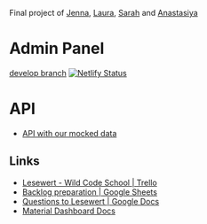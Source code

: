 Final project of [Jenna](https://github.com/jenna1k), [Laura](https://github.com/laura-mso), [Sarah](https://github.com/Wils0nC00k) and [Anastasiya](https://github.com/aliashkevich)

# Admin Panel 

[develop branch](https://admin-panel-app.netlify.com/)
[![Netlify Status](https://api.netlify.com/api/v1/badges/9aa3d3e0-9208-420e-9ad7-c4fef8089f65/deploy-status)](https://app.netlify.com/sites/admin-panel-app/deploys)

# API
* [API with our mocked data](https://github.com/aliashkevich/lswrt_api)


## Links
* [Lesewert - Wild Code School | Trello](https://trello.com/b/8gid21gh/lesewert-wild-code-school)
* [Backlog preparation | Google Sheets](https://docs.google.com/spreadsheets/d/1SfvvOi-dGhnFxPb0PJaOYIyKuRmAyskRB7eh3jA2P1U/edit#gid=0)
* [Questions to Lesewert | Google Docs](https://docs.google.com/document/d/1yEjmz1qvr5dWNbpCXAkOuihZMt8kMv6oO-EzNwt5Xgs/edit)
* [Material Dashboard Docs](https://demos.creative-tim.com/material-dashboard/docs/2.1/getting-started/introduction.html?_ga=2.137011127.66372125.1558957445-465210373.1558532151)
